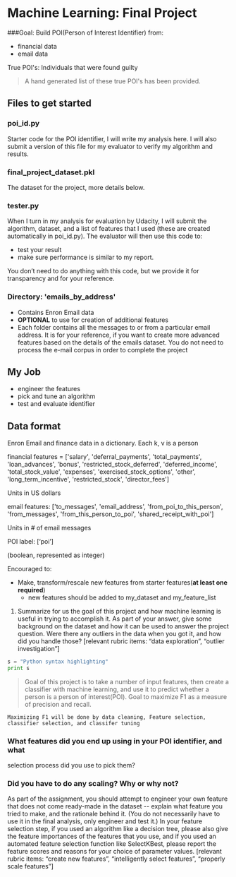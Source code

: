 Machine Learning: Final Project
==============

###Goal:
Build POI(Person of Interest Identifier) from:

* financial data
* email data

True POI's: Individuals that were found guilty

> A hand generated list of these true POI's has been provided.

## Files to get started

### poi_id.py

Starter code for the POI identifier, I will write my analysis here.
I will also submit a version of this file for my evaluator to verify my algorithm and results. 

### final_project_dataset.pkl

The dataset for the project, more details below. 

### tester.py

When I turn in my analysis for evaluation by Udacity,
I will submit the algorithm, dataset, and a list of features that I used (these are created automatically in poi_id.py).
The evaluator will then use this code to:

* test your result
* make sure performance is similar to my report.

You don’t need to do anything with this code,
but we provide it for transparency and for your reference. 

### Directory: 'emails_by_address'

* Contains Enron Email data
* **OPTIONAL** to use for creation of additional features
* Each folder contains all the messages to or from a particular email address.
It is for your reference, if you want to create more advanced features based on the details of the emails dataset.
You do not need to process the e-mail corpus in order to complete the project

## My Job

* engineer the features
* pick and tune an algorithm
* test and evaluate identifier

## Data format

Enron Email and finance data in a dictionary.  Each k, v is a person

financial features = ['salary', 'deferral_payments',
'total_payments', 'loan_advances', 'bonus', 'restricted_stock_deferred',
'deferred_income', 'total_stock_value', 'expenses', 'exercised_stock_options',
'other', 'long_term_incentive', 'restricted_stock', 'director_fees'] 

Units in US dollars

email features: ['to_messages', 'email_address', 'from_poi_to_this_person',
'from_messages', 'from_this_person_to_poi', 'shared_receipt_with_poi']


Units in # of email messages

POI label: [‘poi’]

(boolean, represented as integer)

Encouraged to:

* Make, transform/rescale new features from starter features(**at least one required**)
    * new features should be added to my_dataset and my_feature_list


1. Summarize for us the goal of this project and how machine learning is
useful in trying to accomplish it. As part of your answer, give some
background on the dataset and how it can be used to answer the project
question. Were there any outliers in the data when you got it, and how did
you handle those? [relevant rubric items: “data exploration”, “outlier
investigation”]

```python
s = "Python syntax highlighting"
print s
```

> Goal of this project is to take a number of input features, then create a classifier with machine
learning, and use it to predict whether a person is a person of interest(POI).  Goal to maximize F1 as a measure of
precision and recall.

    Maximizing F1 will be done by data cleaning, Feature selection, classifier selection, and classifer tuning
 
### What features did you end up using in your POI identifier, and what
selection process did you use to pick them?

### Did you have to do any scaling? Why or why not?

As part of the assignment, you should attempt
to engineer your own feature that does not come ready-made in the
dataset -- explain what feature you tried to make, and the rationale behind
it. (You do not necessarily have to use it in the final analysis, only engineer
and test it.) In your feature selection step, if you used an algorithm like a
decision tree, please also give the feature importances of the features that
you use, and if you used an automated feature selection function like
SelectKBest, please report the feature scores and reasons for your choice
of parameter values. [relevant rubric items: “create new features”,
“intelligently select features”, “properly scale features”]





